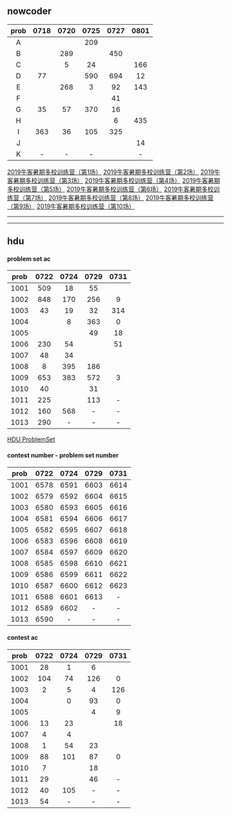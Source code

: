 ## nowcoder

| prob | 0718 | 0720 | 0725 | 0727 | 0801 |
| :--: | :--: | :--: | :--: | :--: | :--: |
|  A   |      |      | 209  |      |      |
|  B   |      | 289  |      | 450  |      |
|  C   |      |  5   |  24  |      | 166  |
|  D   |  77  |      | 590  | 694  |  12  |
|  E   |      | 268  |  3   |  92  | 143  |
|  F   |      |      |      |  41  |      |
|  G   |  35  |  57  | 370  |  16  |      |
|  H   |      |      |      |  6   | 435  |
|  I   | 363  |  36  | 105  | 325  |      |
|  J   |      |      |      |      |  14  |
|  K   |  -   |  -   |  -   |      |  -   |

[2019牛客暑期多校训练营（第1场）](https://ac.nowcoder.com/acm/contest/881#countdown)
[2019牛客暑期多校训练营（第2场）](https://ac.nowcoder.com/acm/contest/882#countdown)
[2019牛客暑期多校训练营（第3场）](https://ac.nowcoder.com/acm/contest/883#countdown)
[2019牛客暑期多校训练营（第4场）](https://ac.nowcoder.com/acm/contest/884#countdown)
[2019牛客暑期多校训练营（第5场）](https://ac.nowcoder.com/acm/contest/885#countdown)
[2019牛客暑期多校训练营（第6场）](https://ac.nowcoder.com/acm/contest/886#countdown)
[2019牛客暑期多校训练营（第7场）](https://ac.nowcoder.com/acm/contest/887#countdown)
[2019牛客暑期多校训练营（第8场）](https://ac.nowcoder.com/acm/contest/888#countdown)
[2019牛客暑期多校训练营（第9场）](https://ac.nowcoder.com/acm/contest/889#countdown)
[2019牛客暑期多校训练营（第10场）](https://ac.nowcoder.com/acm/contest/890#countdown)

---

---

## hdu

#### problem set ac

| prob |  0722   |  0724   |  0729   |  0731   |
| :--: | :-----: | :-----: | :-----: | :-----: |
| 1001 |509  | 18   | 55   |         |
| 1002 |848 |170  |256 |  9   |
| 1003 | 43   | 19   | 32   |314 |
| 1004 |         |  8   |363  |  0   |
| 1005 |         |         | 49   | 18   |
| 1006 |230  | 54  |         | 51  |
| 1007 | 48   | 34   |         |         |
| 1008 |  8   |395  |186  |         |
| 1009 |653  |383 |572  |  3   |
| 1010 | 40   |         | 31  |         |
| 1011 |225  |         |113  |    -    |
| 1012 |160  |568 |    -    |    -    |
| 1013 |290  |    -    |    -    |    -    |

[HDU ProblemSet](http://acm.hdu.edu.cn/listproblem.php?vol=1)

#### contest number - problem set number

| prob |  0722   |  0724   |  0729   |  0731   |
| :--: | :-----: | :-----: | :-----: | :-----: |
| 1001 | 6578 | 6591 | 6603 | 6614 |
| 1002 | 6579 | 6592 | 6604 | 6615 |
| 1003 | 6580 | 6593 | 6605 | 6616 |
| 1004 | 6581 | 6594 | 6606 | 6617 |
| 1005 | 6582 | 6595 | 6607 | 6618 |
| 1006 | 6583 | 6596 | 6608 | 6619 |
| 1007 | 6584 | 6597 | 6609 | 6620 |
| 1008 | 6585 | 6598 | 6610 | 6621 |
| 1009 | 6586 | 6599 | 6611 | 6622 |
| 1010 | 6587 | 6600 | 6612 | 6623 |
| 1011 | 6588 | 6601 | 6613 |    -    |
| 1012 | 6589 | 6602 |    -    |    -    |
| 1013 | 6590 |    -    |    -    |    -    |

#### contest ac

| prob |  0722   |  0724   |  0729   |  0731   |
| :--: | :-----: | :-----: | :-----: | :-----: |
| 1001 | 28  |  1   |  6   |         |
| 1002 | 104 | 74  | 126 |   0   |
| 1003 |  2   |  5   |  4   | 126 |
| 1004 |         |   0   | 93  |   0   |
| 1005 |         |         |  4   |  9   |
| 1006 | 13  |  23  |         |  18  |
| 1007 |  4   |  4   |         |         |
| 1008 |   1   | 54  | 23  |         |
| 1009 | 88  | 101 | 87  |   0   |
| 1010 |  7   |         |  18  |         |
| 1011 | 29  |         | 46  |    -    |
| 1012 | 40  | 105 |    -    |    -    |
| 1013 | 54  |    -    |    -    |    -    |

